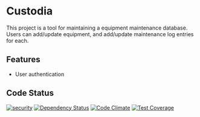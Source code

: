 # Custodia

This project is a tool for maintaining a equipment maintenance database.
Users can add/update equipment, and add/update maintenance log entries for each.

## Features

- User authentication

## Code Status

[![security](https://hakiri.io/github/Jmccl89/Custodia/master.svg)](https://hakiri.io/github/Jmccl89/Custodia/master)
[![Dependency Status](https://gemnasium.com/badges/github.com/Jmccl89/Custodia.svg)](https://gemnasium.com/github.com/Jmccl89/Custodia)
[![Code Climate](https://codeclimate.com/github/Jmccl89/Custodia/badges/gpa.svg)](https://codeclimate.com/github/Jmccl89/Custodia)
[![Test Coverage](https://codeclimate.com/github/Jmccl89/Custodia/badges/coverage.svg)](https://codeclimate.com/github/Jmccl89/Custodia/coverage)
